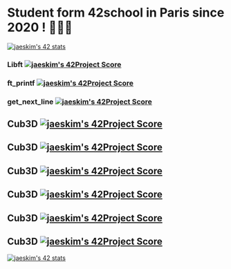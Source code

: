 # Student form 42school in Paris since 2020 ! 🏄🏻‍♀️

[![jaeskim's 42 stats](https://badge42.herokuapp.com/api/stats/jurichar?privacyName=true&privacyEmail=true)](https://github.com/jurichar)

### Libft [![jaeskim's 42Project Score](https://badge42.herokuapp.com/api/project/jurichar/Libft)](https://github.com/JaeSeoKim/badge42)
### ft_printf [![jaeskim's 42Project Score](https://badge42.herokuapp.com/api/project/jurichar/ft_printf)](https://github.com/JaeSeoKim/badge42)
### get_next_line [![jaeskim's 42Project Score](https://badge42.herokuapp.com/api/project/jurichar/get_next_line)](https://github.com/JaeSeoKim/badge42)
## Cub3D [![jaeskim's 42Project Score](https://badge42.herokuapp.com/api/project/jurichar/minitalk)](https://github.com/JaeSeoKim/badge42)
## Cub3D [![jaeskim's 42Project Score](https://badge42.herokuapp.com/api/project/jurichar/push_swap)](https://github.com/JaeSeoKim/badge42)
## Cub3D [![jaeskim's 42Project Score](https://badge42.herokuapp.com/api/project/jurichar/Philosophers)](https://github.com/JaeSeoKim/badge42)
## Cub3D [![jaeskim's 42Project Score](https://badge42.herokuapp.com/api/project/jurichar/libasm)](https://github.com/JaeSeoKim/badge42)
## Cub3D [![jaeskim's 42Project Score](https://badge42.herokuapp.com/api/project/jurichar/cub3d)](https://github.com/JaeSeoKim/badge42)
## Cub3D [![jaeskim's 42Project Score](https://badge42.herokuapp.com/api/project/jurichar/Inception)](https://github.com/JaeSeoKim/badge42)

[![jaeskim's 42 stats](https://badge42.herokuapp.com/api/stats/jurichar?privacyName=true&privacyEmail=true&cursus=C%20Piscine)](https://github.com/JaeSeoKim/badge42)
